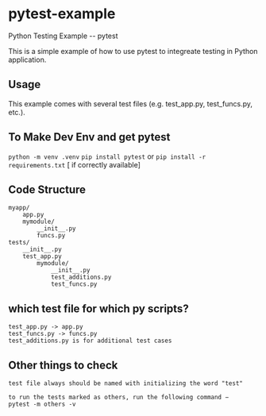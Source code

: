 # pytest-example
Python Testing Example -- pytest

This is a simple example of how to use pytest to integreate testing in Python application.


## Usage
This example comes with several test files (e.g. test_app.py, test_funcs.py, etc.).


## To Make Dev Env and get pytest
`python -m venv .venv`
`pip install pytest` or 
`pip install -r requirements.txt` [ if correctly available]


## Code Structure

```
myapp/
    app.py
    mymodule/
        __init__.py
        funcs.py
tests/
    __init__.py
    test_app.py
        mymodule/
            __init__.py
            test_additions.py
            test_funcs.py
```


## which test file for which py scripts?
```
test_app.py -> app.py
test_funcs.py -> funcs.py
test_additions.py is for additional test cases

```


## Other things to check

```text
test file always should be named with initializing the word "test"
```

```
to run the tests marked as others, run the following command −
pytest -m others -v

```
